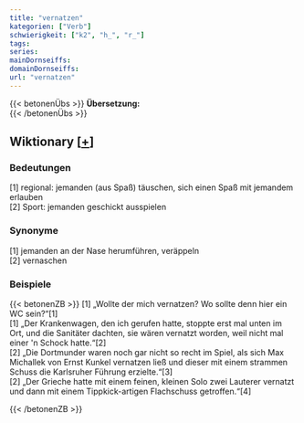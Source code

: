 ```yaml
---
title: "vernatzen"
kategorien: ["Verb"]
schwierigkeit: ["k2", "h_", "r_"]
tags:
series:
mainDornseiffs:
domainDornseiffs:
url: "vernatzen"
---
```


{{< betonenÜbs >}}
**Übersetzung:**  
{{< /betonenÜbs >}}

## Wiktionary [[+](https://de.wiktionary.org/wiki/vernatzen)]

### Bedeutungen
[1] regional: jemanden (aus Spaß) täuschen, sich einen Spaß mit jemandem erlauben  
[2] Sport: jemanden geschickt ausspielen  

### Synonyme
[1] jemanden an der Nase herumführen, veräppeln  
[2] vernaschen  

### Beispiele
{{< betonenZB >}}
[1] „Wollte der mich vernatzen? Wo sollte denn hier ein WC sein?“[1]  
[1] „Der Krankenwagen, den ich gerufen hatte, stoppte erst mal unten im Ort, und die Sanitäter dachten, sie wären vernatzt worden, weil nicht mal einer 'n Schock hatte.“[2]  
[2] „Die Dortmunder waren noch gar nicht so recht im Spiel, als sich Max Michallek von Ernst Kunkel vernatzen ließ und dieser mit einem strammen Schuss die Karlsruher Führung erzielte.“[3]  
[2] „Der Grieche hatte mit einem feinen, kleinen Solo zwei Lauterer vernatzt und dann mit einem Tippkick-artigen Flachschuss getroffen.“[4]  

{{< /betonenZB >}}

